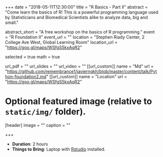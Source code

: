 +++
date = "2018-05-11T12:30:00"
title = "R Basics - Part II"
abstract = "Come learn the basics of R! This is a powerful programming language used by Statisticians and Biomedical Scientists alike to analyze data, big and small."

abstract_short = "A free workshop on the basics of R programming."
event = "R Foundation II"
event_url = ""
location = "Stephen Riady Center, 2 College Ave West, Global Learning Room"
location_url = "https://goo.gl/maps/WSfgS5kxAqR2"


selected = true
math = true

url_pdf = ""
url_slides = ""
url_video = ""
[[url_custom]]
    name = "Md"
    url = "https://github.com/remembrance1/javierngkh/blob/master/content/talk/Python-foundation2.md"
[[url_custom]]
    name = "Location"
    url = "https://goo.gl/maps/WSfgS5kxAqR2"
    
# Optional featured image (relative to `static/img/` folder).
[header]
image = ""
caption = ""

+++

+   **Duration**: 2 hours
+   **Things to Bring**: Laptop with [Rstudio](https://www.rstudio.com/) installed.

